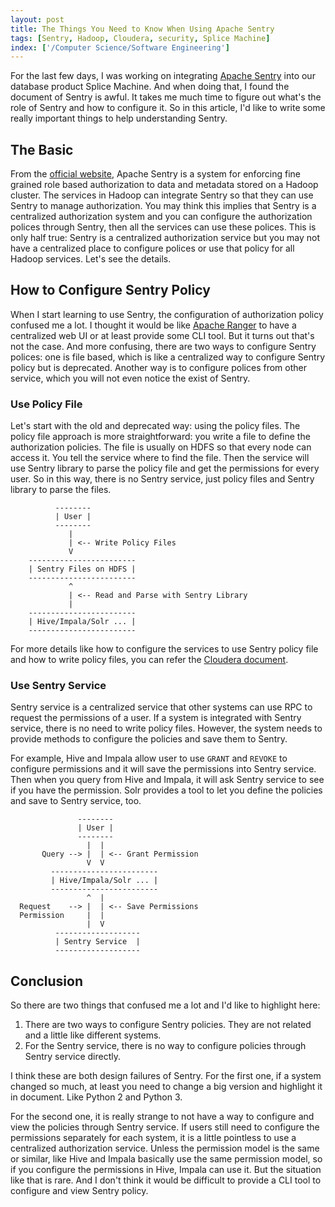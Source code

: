 ```yaml
---
layout: post
title: The Things You Need to Know When Using Apache Sentry
tags: [Sentry, Hadoop, Cloudera, security, Splice Machine]
index: ['/Computer Science/Software Engineering']
---
```


For the last few days, I was working on integrating [Apache Sentry](https://sentry.apache.org) into our database product Splice Machine. And when doing that, I found the document of Sentry is awful. It takes me much time to figure out what's the role of Sentry and how to configure it. So in this article, I'd like to write some really important things to help understanding Sentry.


## The Basic

From the [official website](https://sentry.apache.org/), Apache Sentry is a system for enforcing fine grained role based authorization to data and metadata stored on a Hadoop cluster. The services in Hadoop can integrate Sentry so that they can use Sentry to manage authorization. You may think this implies that Sentry is a centralized authorization system and you can configure the authorization polices through Sentry, then all the services can use these polices. This is only half true: Sentry is a centralized authorization service but you may not have a centralized place to configure polices or use that policy for all Hadoop services. Let's see the details.


## How to Configure Sentry Policy

When I start learning to use Sentry, the configuration of authorization policy confused me a lot. I thought it would be like [Apache Ranger](https://ranger.apache.org/) to have a centralized web UI or at least provide some CLI tool. But it turns out that's not the case. And more confusing, there are two ways to configure Sentry polices: one is file based, which is like a centralized way to configure Sentry policy but is deprecated. Another way is to configure polices from other service, which you will not even notice the exist of Sentry.


### Use Policy File

Let's start with the old and deprecated way: using the policy files. The policy file approach is more straightforward: you write a file to define the authorization policies. The file is usually on HDFS so that every node can access it. You tell the service where to find the file. Then the service will use Sentry library to parse the policy file and get the permissions for every user. So in this way, there is no Sentry service, just policy files and Sentry library to parse the files.

```
          --------
          | User |
          --------
             |
             | <-- Write Policy Files
             V
    ------------------------
    | Sentry Files on HDFS |
    ------------------------
             ^
             | <-- Read and Parse with Sentry Library
             |
    ------------------------
    | Hive/Impala/Solr ... |
    ------------------------

```

For more details like how to configure the services to use Sentry policy file and how to write policy files, you can refer the [Cloudera document](https://www.cloudera.com/documentation/enterprise/5-10-x/topics/cdh_sg_sentry.html).

### Use Sentry Service

Sentry service is a centralized service that other systems can use RPC to request the permissions of a user. If a system is integrated with Sentry service, there is no need to write policy files. However, the system needs to provide methods to configure the policies and save them to Sentry.

For example, Hive and Impala allow user to use `GRANT` and `REVOKE` to configure permissions and it will save the permissions into Sentry service. Then when you query from Hive and Impala, it will ask Sentry service to see if you have the permission. Solr provides a tool to let you define the policies and save to Sentry service, too.


```
               --------
               | User |
               --------
                 |  |
       Query --> |  | <-- Grant Permission
                 V  V
         ------------------------
         | Hive/Impala/Solr ... |
         ------------------------
                 ^  |
  Request    --> |  | <-- Save Permissions
  Permission     |  |
                 |  V
          -------------------
          | Sentry Service  |
          -------------------
```


## Conclusion

So there are two things that confused me a lot and I'd like to highlight here:

1. There are two ways to configure Sentry policies. They are not related and a little like different systems.
2. For the Sentry service, there is no way to configure policies through Sentry service directly.

I think these are both design failures of Sentry. For the first one, if a system changed so much, at least you need to change a big version and highlight it in document. Like Python 2 and Python 3.

For the second one, it is really strange to not have a way to configure and view the policies through Sentry service. If users still need to configure the permissions separately for each system, it is a little pointless to use a centralized authorization service. Unless the permission model is the same or similar, like Hive and Impala basically use the same permission model, so if you configure the permissions in Hive, Impala can use it. But the situation like that is rare. And I don't think it would be difficult to provide a CLI tool to configure and view Sentry policy.
